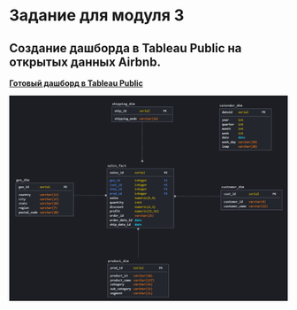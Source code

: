 <h1>Задание для модуля 3</h1>
<h2>Создание дашборда в Tableau Public на открытых данных Airbnb.</h2>
<p><a href="https://public.tableau.com/app/profile/.49924324/viz/Test_DE/sheet5" target="_blank" rel="noopener"><strong>Готовый дашборд в Tableau Public</strong></a></p>
<p><a target="_blank" rel="noopener noreferrer" href="https://github.com/Oleg-Loginov-analyst/Analytics/blob/main/DE-101/Module2/Physical%20model.png"><img src="https://github.com/Oleg-Loginov-analyst/Analytics/blob/main/DE-101/Module2/Physical%20model.png" alt="Дашборд в Tableau Publicь" /></a></p>

